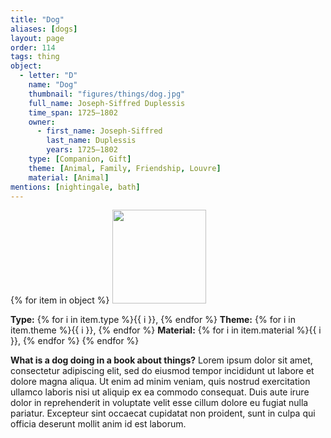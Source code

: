 ```yaml
---
title: "Dog"
aliases: [dogs]
layout: page
order: 114
tags: thing
object:
  - letter: "D"
    name: "Dog"
    thumbnail: "figures/things/dog.jpg"
    full_name: Joseph-Siffred Duplessis
    time_span: 1725–1802
    owner:
      - first_name: Joseph-Siffred
        last_name: Duplessis
        years: 1725–1802
    type: [Companion, Gift]
    theme: [Animal, Family, Friendship, Louvre]
    material: [Animal]
mentions: [nightingale, bath]
---
```


{% for item in object %}
<img src="/_assets/images/{{ item.thumbnail }}" width="150"/>

**Type:** {% for i in item.type %}{{ i }}, {% endfor %}
**Theme:** {% for i in item.theme %}{{ i }}, {% endfor %}
**Material:** {% for i in item.material %}{{ i }}, {% endfor %}
{% endfor %}

**What is a dog doing in a book about things?** Lorem ipsum dolor sit amet, consectetur adipiscing elit, sed do eiusmod tempor incididunt ut labore et dolore magna aliqua. Ut enim ad minim veniam, quis nostrud exercitation ullamco laboris nisi ut aliquip ex ea commodo consequat. Duis aute irure dolor in reprehenderit in voluptate velit esse cillum dolore eu fugiat nulla pariatur. Excepteur sint occaecat cupidatat non proident, sunt in culpa qui officia deserunt mollit anim id est laborum.